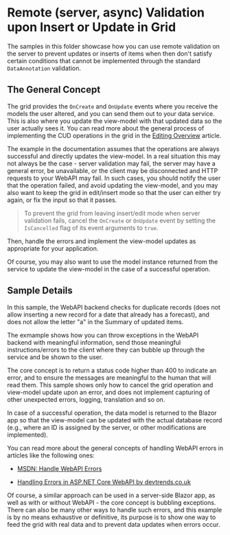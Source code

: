 # Remote (server, async) Validation upon Insert or Update in Grid

The samples in this folder showcase how you can use remote validation on the server to prevent updates or inserts of items when then don't satisfy certain conditions that cannot be implemented through the standard `DataAnnotation` validation.

## The General Concept

The grid provides the `OnCreate` and `OnUpdate` events where you receive the models the user altered, and you can send them out to your data service. This is also where you update the view-model with that updated data so the user actually sees it. You can read more about the general process of implementing the CUD operations in the grid in the <a href="https://docs.telerik.com/blazor-ui/components/grid/editing/overview" target="_blank">Editing Overview</a> article.

The example in the documentation assumes that the operations are always successful and directly updates the view-model. In a real situation this may not always be the case - server validation may fail, the server may have a general error, be unavailable, or the client may be disconnected and HTTP requests to your WebAPI may fail. In such cases, you should notify the user that the operation failed, and avoid updating the view-model, and you may also want to keep the grid in edit/insert mode so that the user can either try again, or fix the input so that it passes.

> To prevent the grid from leaving insert/edit mode when server validation fails, cancel the `OnCreate` or `OnUpdate` event by setting the `IsCancelled` flag of its event arguments to `true`.

Then, handle the errors and implement the view-model updates as appropriate for your application.

Of course, you may also want to use the model instance returned from the service to update the view-model in the case of a successful operation.

## Sample Details

In this sample, the WebAPI backend checks for duplicate records (does not allow inserting a new record for a date that already has a forecast), and does not allow the letter "a" in the Summary of updated items.

The exmample shows how you can throw exceptions in the WebAPI backend with meaningful information, send those meaningful instructions/errors to the client where they can bubble up through the service and be shown to the user.

The core concept is to return a status code higher than 400 to indicate an error, and to ensure the messages are meaningful to the human that will read them. This sample shows only how to cancel the grid operation and view-model update upon an error, and does not implement capturing of other unexpected errors, logging, translation and so on.

In case of a successful operation, the data model is returned to the Blazor app so that the view-model can be updated with the actual database record (e.g., where an ID is assigned by the server, or other modifications are implemented).

You can read more about the general concepts of handling WebAPI errors in articles like the following ones:

* <a href="https://docs.microsoft.com/en-us/aspnet/core/web-api/handle-errors?view=aspnetcore-3.1" target="_blank">MSDN: Handle WebAPI Errors</a>

* <a href="https://www.devtrends.co.uk/blog/handling-errors-in-asp.net-core-web-api" target="_blank">Handling Errors in ASP.NET Core WebAPI by devtrends.co.uk</a>

Of course, a similar approach can be used in a server-side Blazor app, as well as with or without WebAPI - the core concept is bubbling exceptions. There can also be many other ways to handle such errors, and this example is by no means exhaustive or definitive, its purpose is to show one way to feed the grid with real data and to prevent data updates when errors occur.

